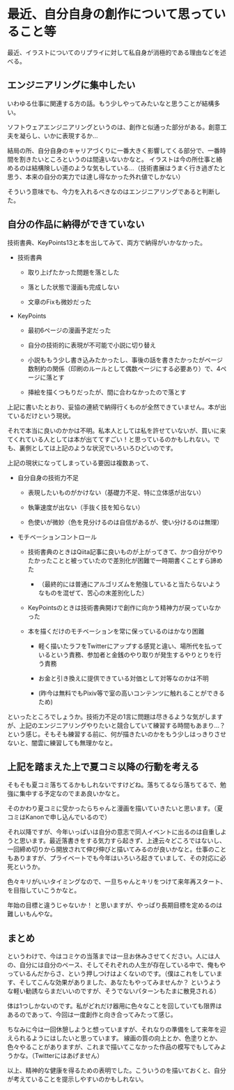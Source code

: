 最近、自分自身の創作について思っていること等
============================================

最近、イラストについてのリプライに対して私自身が消極的である理由などを述べる。

エンジニアリングに集中したい
----------------------------

いわゆる仕事に関連する方の話。もう少しやってみたいなと思うことが結構多い。

ソフトウェアエンジニアリングというのは、創作と似通った部分がある。創意工夫を凝らし、いかに表現するか…

結局の所、自分自身のキャリアづくりに一番大きく影響してくる部分で、一番時間を割きたいところというのは間違いないかなと。
イラストは今の所仕事と絡めるのは結構険しい道のような気もしている…（技術書展はうまく行き過ぎたと思う、本来の自分の実力では達し得なかった外れ値でしかない）

そういう意味でも、今力を入れるべきなのはエンジニアリングであると判断した。

自分の作品に納得ができていない
------------------------------

技術書典、KeyPoints13と本を出してみて、両方で納得がいかなかった。

-   技術書典

    -   取り上げたかった問題を落とした

    -   落とした状態で漫画も完成しない

    -   文章のFixも微妙だった

-   KeyPoints

    -   最初6ページの漫画予定だった

    -   自分の技術的に表現が不可能で小説に切り替え

    -   小説ももう少し書き込みたかったし、事後の話を書きたかったがページ数制約の関係（印刷のルールとして偶数ページにする必要あり）で、4ページに落とす

    -   挿絵を描くつもりだったが、間に合わなかったので落とす

上記に書いたとおり、妥協の連続で納得行くものが全然できていません。本が出ているだけという現状。

それで本当に良いのかかは不明。私本人としては私を許せていないが、買いに来てくれている人としては本が出ててすごい！と思っているのかもしれない。でも、裏側としては上記のような状況でいろいろひどいのです。

上記の現状になってしまっている要因は複数あって、

-   自分自身の技術力不足

    -   表現したいものがかけない（基礎力不足、特に立体感が出ない）

    -   執筆速度が出ない（手抜く技を知らない）

    -   色使いが微妙（色を見分けるのは自信があるが、使い分けるのは無理）

-   モチベーションコントロール

    -   技術書典のときはQiita記事に良いものが上がってきて、かつ自分がやりたかったことと被っていたので差別化が困難で一時期書くことすら諦めた

        -   （最終的には普通にアルゴリズムを勉強していると当たらないようなものを混ぜて、苦心の末差別化した）

    -   KeyPointsのときは技術書典開けで創作に向かう精神力が戻っていなかった

    -   本を描くだけのモチベーションを常に保っているのはかなり困難

        -   軽く描いたラフをTwitterにアップする感覚と違い、場所代を払っているという責務、参加者と金銭のやり取りが発生するやりとりを行う責務

        -   お金と引き換えに提供できている対価として対等なのかは不明

        -   (昨今は無料でもPixiv等で室の高いコンテンツに触れることができるため)

といったところでしょうか。技術力不足の1言に問題は尽きるような気がしますが、上記のエンジニアリングやりたいと競合していて練習する時間もあまり…？
という感じ。そもそも練習する前に、何が描きたいのかをもう少しはっきりさせないと、闇雲に練習しても無理かなと。

上記を踏まえた上で夏コミ以降の行動を考える
------------------------------------------

そもそも夏コミ落ちてるかもしれないですけどね。落ちてるなら落ちてるで、勉強に集中する予定なのでまあ良いかなと。

そのかわり夏コミに受かったらちゃんと漫画を描いていきたいと思います。（夏コミはKanonで申し込んでいるので）

それ以降ですが、今年いっぱいは自分の意志で同人イベントに出るのは自重しようと思います。最近落書きをする気力すら起きず、上達云々どころではないし、一回締め切りから開放されて伸び伸びと描いてみるのが良いかなと。仕事のこともありますが、プライベートでも今年はいろいろ起きていまして、その対応に必死というか。

色々キリがいいタイミングなので、一旦ちゃんとキリをつけて来年再スタート、を目指していこうかなと。

年始の目標と違うじゃないか！
と思いますが、やっぱり長期目標を定めるのは難しいもんやな。

まとめ
------

というわけで、今はコミケの当落までは一旦お休みさせてください。人には人の、自分には自分のペース、そしてそれぞれの人生が存在している中で、俺もやっているんだからさ、という押しつけはよくないのです。（僕はこれをしています、そしてこんな効果がありました、あなたもやってみませんか？
というような軽い勧誘ならまだいいのですが、そうでないパターンもたまに散見される）

体は1つしかないのです。私がどれだけ器用に色々なことを回していても限界はあるのであって、今回は一度創作と向き合ってみたって感じ。

ちなみに今は一回休憩しようと想っていますが、それなりの準備をして来年を迎えられるようにはしたいと思っています。
線画の質の向上とか、色塗りとか、色々やることがありますが、これまで描いてこなかった作品の模写でもしてみようかな。（Twitterにはあげません）

以上、精神的な健康を得るための表明でした。こういうのを描いておくと、自分が考えていることを提示しやすいのかもしれない。
